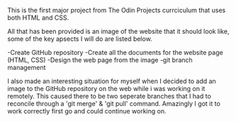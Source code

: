 This is the first major project from The Odin Projects currciculum that uses both HTML and CSS.

All that has been provided is an image of the website that it should look like, some of the key apsects I will do are listed below.

-Create GitHub repository
-Create all the documents for the website page (HTML, CSS)
-Design the web page from the image
-git branch management

I also made an interesting situation for myself when I decided to add an image to the GitHub repository on the web while i was working on it remotely. This caused there to be two seperate branches that I had to reconcile through a 'git merge' & 'git pull' command. Amazingly I got it to work correctly first go and could continue working on.
